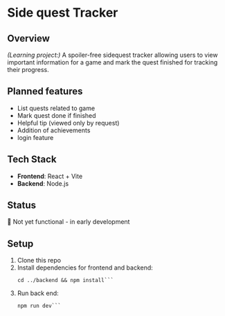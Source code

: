 # Side quest Tracker

## Overview
*(Learning project:)* A spoiler-free sidequest tracker allowing users to view important information for a game and mark the quest finished for tracking their progress.

## Planned features
- List quests related to game
- Mark quest done if finished
- Helpful tip (viewed only by request)
- Addition of achievements
- login feature

## Tech Stack
- **Frontend**: React + Vite
- **Backend**: Node.js

## Status
🚧 Not yet functional - in early development

## Setup
1. Clone this repo
2. Install dependencies for frontend and backend:
   ```cd frontend && npm install
   cd ../backend && npm install```
3. Run back end:
   ```node server.js
   npm run dev```